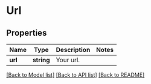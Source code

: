 # Url

## Properties
Name | Type | Description | Notes
------------ | ------------- | ------------- | -------------
**url** | **string** | Your url. | 

[[Back to Model list]](../../README.md#documentation-for-models) [[Back to API list]](../../README.md#documentation-for-api-endpoints) [[Back to README]](../../README.md)

